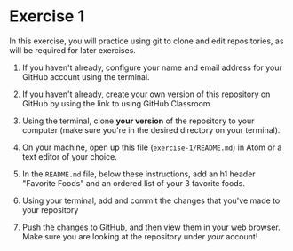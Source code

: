# Exercise 1
In this exercise, you will practice using git to clone and edit repositories, as will be required for later exercises.

1. If you haven't already, configure your name and email address for your GitHub account using the terminal.

2. If you haven't already, create your own version of this repository on GitHub by using the link to using GitHub Classroom.

3. Using the terminal, clone **your version** of the repository to your computer (make sure you're in the desired directory on your terminal).

4. On your machine, open up this file (`exercise-1/README.md`) in Atom or a text editor of your choice.

5. In the `README.md` file, below these instructions, add an h1 header "Favorite Foods" and an ordered list of your 3 favorite foods.

6. Using your terminal, add and commit the changes that you've made to your repository

7. Push the changes to GitHub, and then view them in your web browser. Make sure you are looking at the repository under _your_ account!
